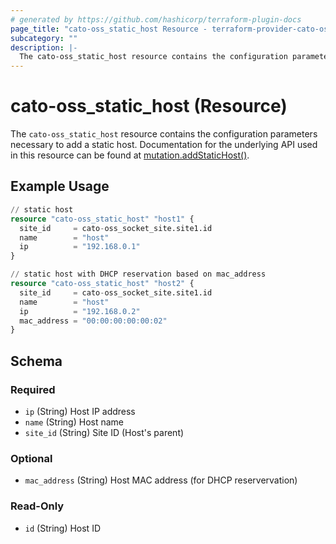```yaml
---
# generated by https://github.com/hashicorp/terraform-plugin-docs
page_title: "cato-oss_static_host Resource - terraform-provider-cato-oss"
subcategory: ""
description: |-
  The cato-oss_static_host resource contains the configuration parameters necessary to add a static host. Documentation for the underlying API used in this resource can be found at mutation.addStaticHost() https://api.catonetworks.com/documentation/#mutation-site.addStaticHost.
---
```


# cato-oss_static_host (Resource)

The `cato-oss_static_host` resource contains the configuration parameters necessary to add a static host. Documentation for the underlying API used in this resource can be found at [mutation.addStaticHost()](https://api.catonetworks.com/documentation/#mutation-site.addStaticHost).

## Example Usage

```terraform
// static host 
resource "cato-oss_static_host" "host1" {
  site_id     = cato-oss_socket_site.site1.id
  name        = "host"
  ip          = "192.168.0.1"
}

// static host with DHCP reservation based on mac_address
resource "cato-oss_static_host" "host2" {
  site_id     = cato-oss_socket_site.site1.id
  name        = "host"
  ip          = "192.168.0.2"
  mac_address = "00:00:00:00:00:02"
}
```

<!-- schema generated by tfplugindocs -->
## Schema

### Required

- `ip` (String) Host IP address
- `name` (String) Host name
- `site_id` (String) Site ID (Host's parent)

### Optional

- `mac_address` (String) Host MAC address (for DHCP reservervation)

### Read-Only

- `id` (String) Host ID
